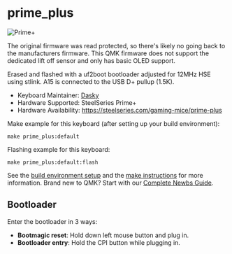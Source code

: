# prime_plus

![Prime+](https://i.imgur.com/QhNHmwxh.png)

The original firmware was read protected, so there's likely no going back to the manufacturers firmware. This QMK firmware does not support the dedicated lift off sensor and only has basic OLED support.

Erased and flashed with a uf2boot bootloader adjusted for 12MHz HSE using stlink. A15 is connected to the USB D+ pullup (1.5K).

* Keyboard Maintainer: [Dasky](https://github.com/daskygit)
* Hardware Supported: SteelSeries Prime+
* Hardware Availability: https://steelseries.com/gaming-mice/prime-plus

Make example for this keyboard (after setting up your build environment):

    make prime_plus:default

Flashing example for this keyboard:

    make prime_plus:default:flash

See the [build environment setup](https://docs.qmk.fm/#/getting_started_build_tools) and the [make instructions](https://docs.qmk.fm/#/getting_started_make_guide) for more information. Brand new to QMK? Start with our [Complete Newbs Guide](https://docs.qmk.fm/#/newbs).

## Bootloader

Enter the bootloader in 3 ways:

* **Bootmagic reset**: Hold down left mouse button and plug in.
* **Bootloader entry**: Hold the CPI button while plugging in.
